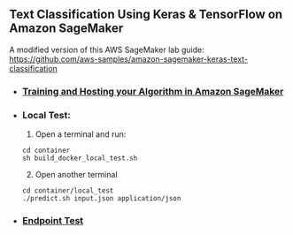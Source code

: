 ## Text Classification Using Keras & TensorFlow on Amazon SageMaker

A modified version of this AWS SageMaker lab guide: https://github.com/aws-samples/amazon-sagemaker-keras-text-classification

* ### [Training and Hosting your Algorithm in Amazon SageMaker](./sagemaker_keras_text_classification.ipynb)
* ### Local Test:
  1. Open a terminal and run:
  ```shell
  cd container
  sh build_docker_local_test.sh
  ```
  2. Open another terminal
  ```shell
  cd container/local_test
  ./predict.sh input.json application/json
  ```
  
* ### [Endpoint Test](./endpoint_test.ipynb)
